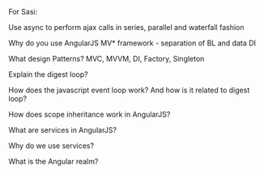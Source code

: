 For Sasi: 

Use async to perform ajax calls in series, parallel and waterfall fashion

Why do you use AngularJS
MV* framework - separation of BL and data
DI

What design Patterns?
MVC, MVVM, DI, Factory, Singleton

Explain the digest loop?

How does the javascript event loop work? And how is it related to digest loop?

How does scope inheritance work in AngularJS?

What are services in AngularJS?

Why do we use services?

What is the Angular realm? 